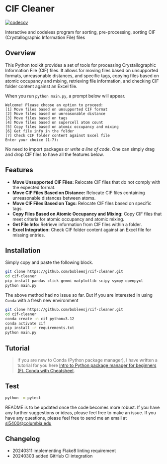 # CIF Cleaner

[![codecov](https://codecov.io/gh/bobleesj/cif-cleaner/graph/badge.svg?token=3KDQ4344V5)](https://codecov.io/gh/bobleesj/cif-cleaner)

Interactive and codeless program for sorting, pre-processing, sorting CIF (Crystallographic Information File) files

## Overview

This Python toolkit provides a set of tools for processing Crystallographic Information File (CIF) files. It allows for moving files based on unsupported formats, unreasonable distances, and specific tags, copying files based on atomic occupancy and mixing, retrieving file information, and checking CIF folder content against an Excel file.

When you run `python main.py`, a prompt below will appear. 

```text
Welcome! Please choose an option to proceed:
[1] Move files based on unsupported CIF format
[2] Move files based on unreasonable distance
[3] Move files based on tags
[4] Move files based on supercell atom count
[5] Copy files based on atomic occupancy and mixing
[6] Get file info in the folder
[7] Check CIF folder content against Excel file
Enter your choice (1-7): 
```

No need to import packages or *write a line of code*. One can simply drag and drop CIF files to have all the features below.

## Features

- **Move Unsupported CIF Files:** Relocate CIF files that do not comply with the expected format.
- **Move CIF Files Based on Distance:** Relocate CIF files containing unreasonable distances between atoms.
- **Move CIF Files Based on Tags:** Relocate CIF files based on specific tags.
- **Copy Files Based on Atomic Occupancy and Mixing:** Copy CIF files that meet criteria for atomic occupancy and atomic mixing.
- **Get File Info:** Retrieve information from CIF files within a folder.
- **Excel Integration:** Check CIF folder content against an Excel file for missing entries.

## Installation

Simply copy and paste the following block.

```bash
git clone https://github.com/bobleesj/cif-cleaner.git
cd cif-cleaner
pip install pandas click gemmi matplotlib scipy sympy openpyxl
python main.py
```

The above method had no issue so far. But If you are interested in using `Conda` with a fresh new environment

```bash
git clone https://github.com/bobleesj/cif-cleaner.git
cd cif-cleaner
conda create -n cif python=3.12
conda activate cif
pip install -r requirements.txt
python main.py
```

## Tutorial

> If you are new to Conda (Python package manager), I have written a tutorial for you here [Intro to Python package manager for beginners (Ft. Conda with Cheatsheet](https://bobleesj.github.io/tutorial/2024/02/26/intro-to-python-package-manager.html).

## Test

```bash
python -m pytest           
```

README is to be updated once the code becomes more robust. If you have any further suggestions or ideas, please feel free to make an issue. If you have any questions, please feel free to send me an email at sl5400@columbia.edu

## Changelog

- 20240311 implementing Flake8 linting requirement
- 20240303 added GitHub CI integration